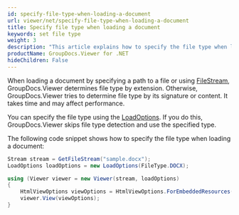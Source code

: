```yaml
---
id: specify-file-type-when-loading-a-document
url: viewer/net/specify-file-type-when-loading-a-document
title: Specify file type when loading a document
keywords: set file type
weight: 3
description: "This article explains how to specify the file type when loading a document with GroupDocs.Viewer within your .NET applications."
productName: GroupDocs.Viewer for .NET
hideChildren: False
---
```


When loading a document by specifying a path to a file or using [FileStream](https://docs.microsoft.com/en-us/dotnet/api/system.io.filestream), GroupDocs.Viewer determines file type by extension. Otherwise, GroupDocs.Viewer tries to determine file type by its signature or content. It takes time and may affect performance. 

You can specify the file type using the [LoadOptions](https://reference.groupdocs.com/viewer/net/groupdocs.viewer.options/loadoptions). If you do this, GroupDocs.Viewer skips file type detection and use the specified type.

The following code snippet shows how to specify the file type when loading a document:

```csharp
Stream stream = GetFileStream("sample.docx");
LoadOptions loadOptions = new LoadOptions(FileType.DOCX);

using (Viewer viewer = new Viewer(stream, loadOptions)
{
    HtmlViewOptions viewOptions = HtmlViewOptions.ForEmbeddedResources();
    viewer.View(viewOptions);
}
```

